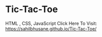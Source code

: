 # Tic-Tac-Toe
HTML , CSS, JavaScript
Click Here To Visit: https://sahilbhusane.github.io/Tic-Tac-Toe/
